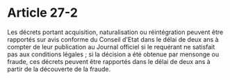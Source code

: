 # Article 27-2

Les décrets portant acquisition, naturalisation ou réintégration peuvent être rapportés sur avis conforme du Conseil d'Etat dans le délai   de deux ans à compter de leur publication au Journal officiel si le requérant ne satisfait pas aux conditions légales ; si la décision a été obtenue par mensonge ou fraude, ces décrets peuvent être rapportés dans le délai de deux ans à partir de la découverte de la fraude.